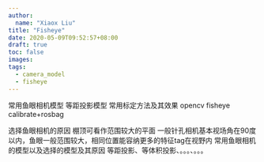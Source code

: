 ```yaml
---
author:
  name: "Xiaox Liu"
title: "Fisheye"
date: 2020-05-09T09:52:57+08:00
draft: true
toc: false
images:
tags:
  - camera_model
  - fisheye
---
```

常用鱼眼相机模型
等距投影模型
常用标定方法及其效果
opencv fisheye calibrate+rosbag


选择鱼眼相机的原因
棚顶可看作范围较大的平面
一般针孔相机基本视场角在90度以内，鱼眼一般范围较大，相同位置能容纳更多的特征tag在视野内
常用鱼眼相机的模型以及选择的模型及其原因
等距投影、等体积投影、。。。、。。。


